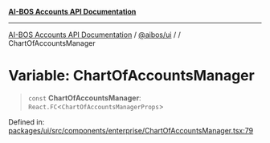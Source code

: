 [**AI-BOS Accounts API Documentation**](../../../README.md)

***

[AI-BOS Accounts API Documentation](../../../README.md) / [@aibos/ui](../README.md) / [](../README.md) / ChartOfAccountsManager

# Variable: ChartOfAccountsManager

> `const` **ChartOfAccountsManager**: `React.FC`\<`ChartOfAccountsManagerProps`\>

Defined in: [packages/ui/src/components/enterprise/ChartOfAccountsManager.tsx:79](https://github.com/pohlai88/accounts/blob/48103fb36d28b2b9bfb33472b6de2f719773cde9/packages/ui/src/components/enterprise/ChartOfAccountsManager.tsx#L79)
